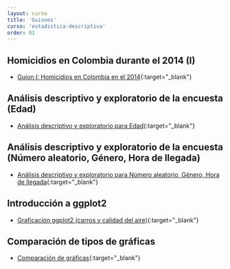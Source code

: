 ```yaml
---
layout: curso
title: 'Guiones'
curso: 'estadistica-descriptiva'
order: 01
---
```


## Homicidios en Colombia durante el 2014 (I)

* [Guion I: Homicidios en Colombia en el 2014](./guiones/homicidios_Colombia.html){:target="_blank"}

## Análisis descriptivo y exploratorio de la encuesta (Edad)

* [Análisis descriptivo y exploratorio para Edad](./guiones/Explora1.html){:target="_blank"}

## Análisis descriptivo y exploratorio de la encuesta (Número aleatorio, Género, Hora de llegada)

* [Análisis descriptivo y exploratorio para Número aleatorio, Género, Hora de llegada](./guiones/Explora3.html){:target="_blank"}

## Introducción a ggplot2

* [Graficación ggplot2 (carros y calidad del aire)](./guiones/graficacion_ggplot2.html){:target="_blank"}

## Comparación de tipos de gráficas

* [Comparación de gráficas](./guiones/compara_graficas.html){:target="_blank"}

